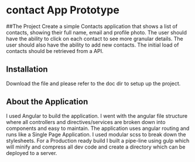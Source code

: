 # contact App Prototype

##The Project
Create a simple Contacts application that shows a list of contacts, showing their full name, email and profile photo. The user should have the ability to click on each contact to see more granular details. The user should also have the ability to add new contacts.
The initial load of contacts should be retrieved from a API.

## Installation
Download the file and please refer to the doc dir to setup up the project.

## About the Application

I used Angular to build the application. 
I went with the angular file structure where all controllers and directives/services are broken down into components and easy to maintain. 
The application uses angular routing and runs like a Single Page Application. I used modular scss to break down the stylesheets. 
For a Production ready build I built a pipe-line using gulp which will minify and compress all dev code and create a directory which can be deployed to a server.

